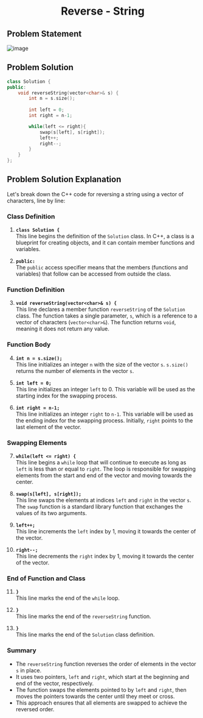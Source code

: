 <h1 align='center'>Reverse - String</h1>

## Problem Statement

![image](https://github.com/user-attachments/assets/d8ecacb7-9954-46de-ae0e-e2bb3b0c721e)

## Problem Solution
```cpp
class Solution {
public:
    void reverseString(vector<char>& s) {
        int n = s.size();
        
        int left = 0;
        int right = n-1;

        while(left <= right){
            swap(s[left], s[right]);
            left++;
            right--;
        }
    }
};
```

## Problem Solution Explanation
Let's break down the C++ code for reversing a string using a vector of characters, line by line:

### Class Definition

1. **`class Solution {`**  
   This line begins the definition of the `Solution` class. In C++, a class is a blueprint for creating objects, and it can contain member functions and variables.

2. **`public:`**  
   The `public` access specifier means that the members (functions and variables) that follow can be accessed from outside the class.

### Function Definition

3. **`void reverseString(vector<char>& s) {`**  
   This line declares a member function `reverseString` of the `Solution` class. The function takes a single parameter, `s`, which is a reference to a vector of characters (`vector<char>&`). The function returns `void`, meaning it does not return any value.

### Function Body

4. **`int n = s.size();`**  
   This line initializes an integer `n` with the size of the vector `s`. `s.size()` returns the number of elements in the vector `s`.

5. **`int left = 0;`**  
   This line initializes an integer `left` to 0. This variable will be used as the starting index for the swapping process.

6. **`int right = n-1;`**  
   This line initializes an integer `right` to `n-1`. This variable will be used as the ending index for the swapping process. Initially, `right` points to the last element of the vector.

### Swapping Elements

7. **`while(left <= right) {`**  
   This line begins a `while` loop that will continue to execute as long as `left` is less than or equal to `right`. The loop is responsible for swapping elements from the start and end of the vector and moving towards the center.

8. **`swap(s[left], s[right]);`**  
   This line swaps the elements at indices `left` and `right` in the vector `s`. The `swap` function is a standard library function that exchanges the values of its two arguments.

9. **`left++;`**  
   This line increments the `left` index by 1, moving it towards the center of the vector.

10. **`right--;`**  
    This line decrements the `right` index by 1, moving it towards the center of the vector.

### End of Function and Class

11. **`}`**  
    This line marks the end of the `while` loop.

12. **`}`**  
    This line marks the end of the `reverseString` function.

13. **`}`**  
    This line marks the end of the `Solution` class definition.

### Summary

- The `reverseString` function reverses the order of elements in the vector `s` in place.
- It uses two pointers, `left` and `right`, which start at the beginning and end of the vector, respectively.
- The function swaps the elements pointed to by `left` and `right`, then moves the pointers towards the center until they meet or cross.
- This approach ensures that all elements are swapped to achieve the reversed order.
